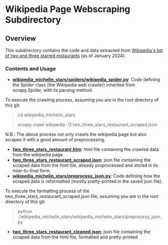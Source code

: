 # Wikipedia Page Webscraping Subdirectory

## Overview

This subdirectory contains the code and data extracted from [Wikipedia's list of two and three starred restaurants](https://fr.wikipedia.org/wiki/Liste_des_restaurants_deux_et_trois_étoiles_du_Guide_Michelin) (as of January 2024).

### Contents and Usage

- **[wikipedia_michelin_stars/spiders/wikipedia_spider.py](wikipedia_michelin_stars/spiders/wikipedia_spider.py)**: Code defining the Spider class (the Wikipedia web crawler) inherited from scrapy.Spider, with its parsing method.

To execute the crawling process, assuming you are in the root directory of this git:
> cd wikipedia_michelin_stars

> scrapy crawl wikipedia -O two_three_stars_restaurant_scraped.json

N.B.: The above process not only crawls the wikipedia page but also scrapes it with a good amount of preprocessing.

- **[two_three_stars_restaurant.htm](two_three_stars_restaurant.html)**: html file containing the crawled data from the wikipedia page.
- **[two_three_stars_restaurant_scraped.json](two_three_stars_restaurant_scraped.json)**: json file containing the scraped data from the html file, already proprocessed and stored in its near-to-final form.
- **[wikipedia_michelin_stars/preprocess_json.py](wikipedia_michelin_stars/preprocess_json.py)**: Code defining how the scraped data is reformatted (mostly pretty-printed in the saved json file).

To execute the formatting process of the two_three_stars_restaurant_scraped.json file, assuming you are in the root directory of this git:
> python ./wikipedia_michelin_stars/wikipedia_michelin_stars/preprocess_json.py

- **[two_three_stars_restaurant_cleaned.json](two_three_stars_restaurant_cleaned.json)**: json file containing the scraped data from the html file, formatted and pretty-printed
